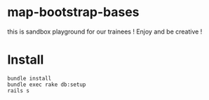 map-bootstrap-bases
===================

this is sandbox playground for our trainees ! Enjoy and be creative !

Install
================

    bundle install
    bundle exec rake db:setup
    rails s